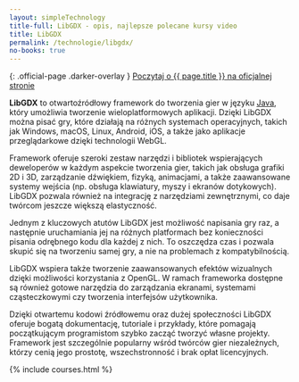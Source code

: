 ```yaml
---
layout: simpleTechnology
title-full: LibGDX - opis, najlepsze polecane kursy video
title: LibGDX
permalink: /technologie/libgdx/
no-books: true
---
```


{: .official-page .darker-overlay }
[Poczytaj o {{ page.title }} na oficjalnej stronie](https://libgdx.com/)

**LibGDX** to otwartoźródłowy framework do tworzenia gier w języku [Java](/technologie/java), który umożliwia tworzenie wieloplatformowych aplikacji. Dzięki LibGDX można pisać gry, które działają na różnych systemach operacyjnych, takich jak Windows, macOS, Linux, Android, iOS, a także jako aplikacje przeglądarkowe dzięki technologii WebGL.

Framework oferuje szeroki zestaw narzędzi i bibliotek wspierających deweloperów w każdym aspekcie tworzenia gier, takich jak obsługa grafiki 2D i 3D, zarządzanie dźwiękiem, fizyką, animacjami, a także zaawansowane systemy wejścia (np. obsługa klawiatury, myszy i ekranów dotykowych). LibGDX pozwala również na integrację z narzędziami zewnętrznymi, co daje twórcom jeszcze większą elastyczność.

Jednym z kluczowych atutów LibGDX jest możliwość napisania gry raz, a następnie uruchamiania jej na różnych platformach bez konieczności pisania odrębnego kodu dla każdej z nich. To oszczędza czas i pozwala skupić się na tworzeniu samej gry, a nie na problemach z kompatybilnością.

LibGDX wspiera także tworzenie zaawansowanych efektów wizualnych dzięki możliwości korzystania z OpenGL. W ramach frameworka dostępne są również gotowe narzędzia do zarządzania ekranami, systemami cząsteczkowymi czy tworzenia interfejsów użytkownika.

Dzięki otwartemu kodowi źródłowemu oraz dużej społeczności LibGDX oferuje bogatą dokumentację, tutoriale i przykłady, które pomagają początkującym programistom szybko zacząć tworzyć własne projekty. Framework jest szczególnie popularny wśród twórców gier niezależnych, którzy cenią jego prostotę, wszechstronność i brak opłat licencyjnych.

{% include courses.html %}